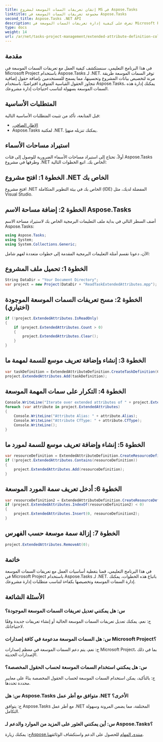 ```yaml
---
title: إتقان تعريفات السمات الموسعة لمشروع MS في Aspose.Tasks
linktitle: مجموعة تعريفات السمات الموسعة في Aspose.Tasks
second_title: Aspose.Tasks .NET API
description: تعرف على كيفية إدارة تعريفات السمات الموسعة في Microsoft Project باستخدام Aspose.Tasks لـ .NET. قم بتخصيص وتحسين بيانات مشروعك دون عناء.
type: docs
weight: 14
url: /ar/net/tasks-project-management/extended-attribute-definition-collection/
---
```

## مقدمة
في هذا البرنامج التعليمي، سنستكشف كيفية العمل مع تعريفات السمات الموسعة في Microsoft Project باستخدام Aspose.Tasks لـ .NET. توفر السمات الموسعة طريقة مرنة لتخصيص بيانات المشروع وتحسينها، مما يسمح للمستخدمين بإضافة حقول إضافية تتجاوز الحقول القياسية المتوفرة افتراضيًا. باستخدام Aspose.Tasks، يمكنك إدارة هذه السمات الموسعة بسهولة لتناسب احتياجات إدارة مشروعك.
## المتطلبات الأساسية
قبل المتابعة، تأكد من تثبيت المتطلبات الأساسية التالية:
- [.الإطار الصافي](https://dotnet.microsoft.com/download)
-  Aspose.Tasks لمكتبة .NET. يمكنك تنزيله من[هنا](https://releases.aspose.com/tasks/net/).

## استيراد مساحات الأسماء
أولاً، تحتاج إلى استيراد مساحات الأسماء الضرورية للوصول إلى فئات Aspose.Tasks وطرقها في مشروع .NET الخاص بك. اتبع الخطوات التالية:
## الخطوة 1: افتح مشروع .NET الخاص بك
افتح مشروع .NET الخاص بك في بيئة التطوير المتكاملة (IDE) المفضلة لديك، مثل Visual Studio.
## الخطوة 2: إضافة مساحة الاسم Aspose.Tasks
أضف السطر التالي في بداية ملف التعليمات البرمجية الخاص بك لاستيراد مساحة الاسم Aspose.Tasks:
```csharp
using Aspose.Tasks;
using System;
using System.Collections.Generic;

```

الآن، دعونا نقسم أمثلة التعليمات البرمجية المقدمة إلى خطوات متعددة لفهم شامل:
## الخطوة 1: تحميل ملف المشروع
```csharp
String DataDir = "Your Document Directory";
var project = new Project(DataDir + "ReadTaskExtendedAttributes.mpp");
```
## الخطوة 2: مسح تعريفات السمات الموسعة الموجودة (اختياري)
```csharp
if (!project.ExtendedAttributes.IsReadOnly)
{
    if (project.ExtendedAttributes.Count > 0)
    {
        project.ExtendedAttributes.Clear();
    }
}
```
## الخطوة 3: إنشاء وإضافة تعريف موسع للسمة لمهمة ما
```csharp
var taskDefinition = ExtendedAttributeDefinition.CreateTaskDefinition(CustomFieldType.Start, ExtendedAttributeTask.Start7, "Start 7");
project.ExtendedAttributes.Add(taskDefinition);
```
## الخطوة 4: التكرار على سمات المهمة الموسعة
```csharp
Console.WriteLine("Iterate over extended attributes of " + project.ExtendedAttributes.ParentProject.Get(Prj.Name) + " project: ");
foreach (var attribute in project.ExtendedAttributes)
{
    Console.WriteLine("Attribute Alias: " + attribute.Alias);
    Console.WriteLine("Attribute CfType: " + attribute.CfType);
    Console.WriteLine();
}
```
## الخطوة 5: إنشاء وإضافة تعريف موسع للسمة لمورد ما
```csharp
var resourceDefinition = ExtendedAttributeDefinition.CreateResourceDefinition(CustomFieldType.Cost, ExtendedAttributeResource.Cost5, "My cost");
if (!project.ExtendedAttributes.Contains(resourceDefinition))
{
    project.ExtendedAttributes.Add(resourceDefinition);
}
```
## الخطوة 6: أدخل تعريف سمة المورد الموسعة
```csharp
var resourceDefinition2 = ExtendedAttributeDefinition.CreateResourceDefinition(CustomFieldType.Number, ExtendedAttributeResource.Cost1, "My Cost 2");
if (project.ExtendedAttributes.IndexOf(resourceDefinition2) < 0)
{
    project.ExtendedAttributes.Insert(0, resourceDefinition2);
}
```
## الخطوة 7: إزالة سمة موسعة حسب الفهرس
```csharp
project.ExtendedAttributes.RemoveAt(0);
```

## خاتمة
في هذا البرنامج التعليمي، قمنا بتغطية أساسيات العمل مع تعريفات السمات الموسعة في Microsoft Project باستخدام Aspose.Tasks لـ .NET. باتباع هذه الخطوات، يمكنك إدارة السمات الموسعة وتخصيصها بكفاءة لتناسب متطلبات إدارة مشروعك.
## الأسئلة الشائعة
### س: هل يمكنني تعديل تعريفات السمات الموسعة الموجودة؟
ج: نعم، يمكنك تعديل تعريفات السمات الموسعة الحالية أو إنشاء تعريفات جديدة وفقًا لاحتياجاتك.
### س: هل السمات الموسعة مدعومة في كافة إصدارات Microsoft Project؟
ج: نعم، يتم دعم السمات الموسعة في معظم إصدارات Microsoft Project، بما في ذلك الإصدارات الحديثة.
### س: هل يمكنني استخدام السمات الموسعة لحساب الحقول المخصصة؟
ج: بالتأكيد، يمكن استخدام السمات الموسعة لحساب الحقول المخصصة بناءً على معايير محددة تحددها.
### س: هل Aspose.Tasks متوافق مع أطر عمل .NET الأخرى؟
ج: يتوافق Aspose.Tasks مع أطر عمل .NET المختلفة، مما يضمن المرونة وسهولة التكامل.
### س: أين يمكنني العثور على المزيد من الموارد والدعم لـ Aspose.Tasks؟
 ج: يمكنك زيارة[Aspose.منتدى المهام](https://forum.aspose.com/c/tasks/15) للحصول على الدعم واستكشاف الوثائق[هنا](https://reference.aspose.com/tasks/net/).